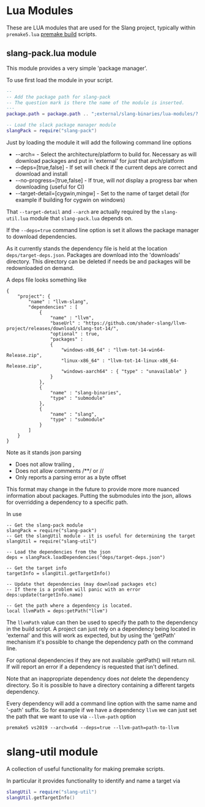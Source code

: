 # Lua Modules 

These are LUA modules that are used for the Slang project, typically within `premake5.lua` [premake build](https://premake.github.io/) scripts.

## slang-pack.lua module

This module provides a very simple 'package manager'. 

To use first load the module in your script.

```lua
--
-- Add the package path for slang-pack
-- The question mark is there the name of the module is inserted.
---
package.path = package.path .. ";external/slang-binaries/lua-modules/?.lua"

-- Load the slack package manager module
slangPack = require("slang-pack")
```

Just by loading the module it will add the following command line options

* --arch= - Select the architecture/platform to build for. Necessary as will download packages and put in 'external' for *just* that arch/platform
* --deps=[true,false] - If set will check if the current deps are correct and download and install 
* --no-progress=[true,false] - If true, will *not* display a progress bar when downloading (useful for CI)
* --target-detail=[cygwin,mingw] - Set to the name of target detail (for example if building for cygwin on windows)

That `--target-detail` and `--arch` are actually required by the `slang-util.lua` module that `slang-pack.lua` depends on. 

If the `--deps=true` command line option is set it allows the package manager to download dependencies. 

As it currently stands the dependency file is held at the location `deps/target-deps.json`. Packages are download into the 'downloads' directory. This directory can be deleted if needs be and packages will be redownloaded on demand.

A deps file looks something like

```
{
    "project": {
        "name" : "llvm-slang",
        "dependencies" : [
            {
                "name" : "llvm",
                "baseUrl" : "https://github.com/shader-slang/llvm-project/releases/download/slang-tot-14/",
                "optional" : true,
                "packages" : 
                {
                    "windows-x86_64" : "llvm-tot-14-win64-Release.zip",
                    "linux-x86_64" : "llvm-tot-14-linux-x86_64-Release.zip",
                    "windows-aarch64" : { "type" : "unavailable" }
                }
            },
            {
                "name" : "slang-binaries",
                "type" : "submodule"
            },
            {
                "name" : "slang",
                "type" : "submodule"
            }
        ]
    }
}
```

Note as it stands json parsing 

* Does not allow trailing ,
* Does not allow comments /**/ or //
* Only reports a parsing error as a byte offset

This format may change in the future to provide more more nuanced information about packages. Putting the submodules into the json, allows for overridding a dependency to a specific path. 

In use

```
-- Get the slang-pack module
slangPack = require("slang-pack")
-- Get the slangUtil module - it is useful for determining the target
slangUtil = require("slang-util")

-- Load the dependencies from the json
deps = slangPack.loadDependencies("deps/target-deps.json")

-- Get the target info
targetInfo = slangUtil.getTargetInfo()

-- Update thet dependencies (may download packages etc)
-- If there is a problem will panic with an error
deps:update(targetInfo.name)

-- Get the path where a dependency is located.
local llvmPath = deps:getPath("llvm")
```

The `llvmPath` value can then be used to specify the path to the dependency in the build script. A project can just rely on a dependency being located in 'external' and this will work as expected, but by using the 'getPath' mechanism it's possible to change the dependency path on the command line. 

For optional dependencies if they are not available :getPath() will return nil. If will report an error if a dependency is requested that isn't defined. 

Note that an inappropriate dependency does *not* delete the dependency directory. So it is possible to have a directory containing a different targets dependency.

Every dependency will add a command line option with the same name and '-path' suffix. So for example if we have a dependency `llvm` we can just set the path that we want to use via `--llvm-path` option

```
premake5 vs2019 --arch=x64 --deps=true --llvm-path=path-to-llvm
```

# slang-util module

A collection of useful functionality for making premake scripts. 

In particular it provides functionality to identify and name a target via 

```lua
slangUtil = require("slang-util")
slangUtil.getTargetInfo()
```
